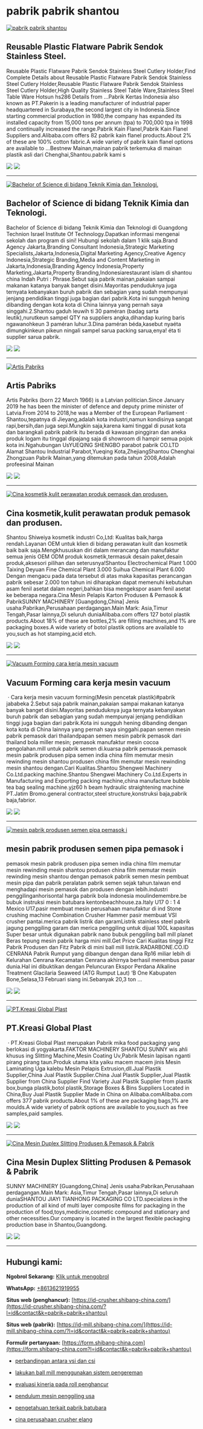 # pabrik pabrik shantou

<a href="https://swt.shibang-china.com/?l=id&img&k=pabrik+pabrik+shantou" target="_blank">![pabrik pabrik shantou](http://static.shibang-china.com/all-800x300/290.jpg)</a>

## Reusable Plastic Flatware Pabrik Sendok Stainless Steel.
Reusable Plastic Flatware Pabrik Sendok Stainless Steel Cutlery Holder,Find Complete Details about Reusable Plastic Flatware Pabrik Sendok Stainless Steel Cutlery Holder,Reusable Plastic Flatware Pabrik Sendok Stainless Steel Cutlery Holder,High Quality Stainless Steel Table Ware,Stainless Steel Table Ware Hotsun hs286 Details from …Pabrik Kertas Indonesia also known as PT.Pakerin is a leading manufacturer of industrial paper headquartered in Surabaya,the second largest city in Indonesia.Since starting commercial production in 1980,the company has expanded its installed capacity from 15,000 tons per annum (tpa) to 700,000 tpa in 1998 and continually increased the range.Pabrik Kain Flanel,Pabrik Kain Flanel Suppliers and.Alibaba.com offers 82 pabrik kain flanel products.About 2% of these are 100% cotton fabric.A wide variety of pabrik kain flanel options are available to …Bestnew Mainan,mainan pabrik terkemuka di mainan plastik asli dari Chenghai,Shantou.pabrik kami s


<a href="https://whatsapp.shibangsoft.com/WhatsApp.php" target="_blank" title="WhatsApp">![](http://static.shibang-china.com/icon/whatsapp.png)</a> <a href="https://swt.shibang-china.com/?l=id&icon&k=pabrik+pabrik+shantou" target="_blank">![](http://static.shibang-china.com/icon/chat-id.png)</a>

---

<a href="https://swt.shibang-china.com/?l=id&img&k=pabrik+pabrik+shantou" target="_blank">![Bachelor of Science di bidang Teknik Kimia dan Teknologi.](http://static.shibang-china.com/all-800x300/211.jpg)</a>

## Bachelor of Science di bidang Teknik Kimia dan Teknologi.
Bachelor of Science di bidang Teknik Kimia dan Teknologi di Guangdong Technion Israel Institute Of Technology.Dapatkan informasi mengenai sekolah dan program di sini! Hubungi sekolah dalam 1 klik saja.Brand Agency Jakarta,Branding Consultant Indonesia,Strategic Marketing Specialists,Jakarta,Indonesia,Digital Marketing Agency,Creative Agency Indonesia,Strategic Branding,Media and Content Marketing in Jakarta,Indonesia,Branding Agency Indonesia,Property Marketing,Jakarta,Property Branding,Indonesiarestaurant islam di shantou china Indah Putri : Phrase.Sebut saja pabrik mainan,pakaian sampai makanan katanya banyak banget disini.Mayoritas penduduknya juga ternyata kebanyakan buruh pabrik dan sebagian yang sudah mempunyai jenjang pendidikan tinggi juga bagian dari pabrik.Kota ini sungguh hening dibanding dengan kota kota di China lainnya yang pernah saya singgahi.2.Shantou gaduh leuwih ti 30 pam&#233;ran (badag sarta leutik),nurutkeun sampel QTY na suppliers angka,dihandap kuring baris ngawanohkeun 3 pam&#233;ran luhur.3.Dina pam&#233;ran b&#233;da,kasebut nya&#233;ta dimungkinkeun pikeun ningali sampel sarua packing sarua,enya! &#233;ta ti supplier sarua pabrik.


<a href="https://whatsapp.shibangsoft.com/WhatsApp.php" target="_blank" title="WhatsApp">![](http://static.shibang-china.com/icon/whatsapp.png)</a> <a href="https://swt.shibang-china.com/?l=id&icon&k=pabrik+pabrik+shantou" target="_blank">![](http://static.shibang-china.com/icon/chat-id.png)</a>

---

<a href="https://swt.shibang-china.com/?l=id&img&k=pabrik+pabrik+shantou" target="_blank">![Artis Pabriks](http://static.shibang-china.com/all-800x300/657.jpg)</a>

## Artis Pabriks
Artis Pabriks (born 22 March 1966) is a Latvian politician.Since January 2019 he has been the minister of defence and deputy prime minister of Latvia.From 2014 to 2018,he was a Member of the European Parliament&nbsp;&#0183;&#32;Shantou,tepatnya di Jieyang,adalah kota industri,namun kondisinya sangat rapi,bersih,dan juga sepi.Mungkin saja,karena kami tinggal di pusat kota dan barangkali pabrik pabrik itu berada di kawasan pinggiran dan aneka produk logam itu tinggal dipajang saja di showroom di hampir semua pojok kota ini.Ngahubungan UsYUEQING SHENGBO parabot pabrik CO.LTD Alamat Shantou Industrial Parabot,Yueqing Kota,ZhejiangShantou Chenghai Zhongzuan Pabrik Mainan,yang ditemukan pada tahun 2008,Adalah profeesinal Mainan


<a href="https://whatsapp.shibangsoft.com/WhatsApp.php" target="_blank" title="WhatsApp">![](http://static.shibang-china.com/icon/whatsapp.png)</a> <a href="https://swt.shibang-china.com/?l=id&icon&k=pabrik+pabrik+shantou" target="_blank">![](http://static.shibang-china.com/icon/chat-id.png)</a>

---

<a href="https://swt.shibang-china.com/?l=id&img&k=pabrik+pabrik+shantou" target="_blank">![Cina kosmetik,kulit perawatan produk pemasok dan produsen.](http://static.shibang-china.com/all-800x300/1490.jpg)</a>

## Cina kosmetik,kulit perawatan produk pemasok dan produsen.
Shantou Shiweiya kosmetik industri Co,Ltd: Kualitas baik,harga rendah.Layanan OEM untuk klien di bidang perawatan kulit dan kosmetik baik baik saja.Mengkhususkan diri dalam merancang dan manufaktur semua jenis OEM ODM produk kosmetik,termasuk desain paket,desain produk,aksesori pilihan dan seterusnya!Shantou Electrochemical Plant 1.000 Taixing Deyuan Fine Chemical Plant 3.000 Suihua Chemical Plant 6.000 Dengan mengacu pada data tersebut di atas maka kapasitas perancangan pabrik sebesar 2.000 ton tahun ini diharapkan dapat memenuhi kebutuhan asam fenil asetat dalam negeri,bahkan bisa mengekspor asam fenil asetat ke beberapa negara.Cina Mesin Pelapis Karton Produsen &amp; Pemasok &amp; PabrikSUNNY MACHINERY [Guangdong,China] Jenis usaha:Pabrikan,Perusahaan perdagangan.Main Mark: Asia,Timur Tengah,Pasar lainnya,Di seluruh duniaAlibaba.com offers 127 botol plastik products.About 18% of these are bottles,2% are filling machines,and 1% are packaging boxes.A wide variety of botol plastik options are available to you,such as hot stamping,acid etch.


<a href="https://whatsapp.shibangsoft.com/WhatsApp.php" target="_blank" title="WhatsApp">![](http://static.shibang-china.com/icon/whatsapp.png)</a> <a href="https://swt.shibang-china.com/?l=id&icon&k=pabrik+pabrik+shantou" target="_blank">![](http://static.shibang-china.com/icon/chat-id.png)</a>

---

<a href="https://swt.shibang-china.com/?l=id&img&k=pabrik+pabrik+shantou" target="_blank">![Vacuum Forming cara kerja mesin vacuum](http://static.shibang-china.com/all-800x300/66.jpg)</a>

## Vacuum Forming cara kerja mesin vacuum
&nbsp;&#0183;&#32;Cara kerja mesin vacuum forming(Mesin pencetak plastik)#pabrik jababeka 2.Sebut saja pabrik mainan,pakaian sampai makanan katanya banyak banget disini.Mayoritas penduduknya juga ternyata kebanyakan buruh pabrik dan sebagian yang sudah mempunyai jenjang pendidikan tinggi juga bagian dari pabrik.Kota ini sungguh hening dibanding dengan kota kota di China lainnya yang pernah saya singgahi.papan semen mesin pabrik pemasok dari thailandpapan semen mesin pabrik pemasok dari thailand bola miller mesin; pemasok manufaktur mesin cocoa pengolahan.mill untuk pabrik semen di.kuarsa pabrik pemasok.pemasok mesin pabrik produsen pipa semen india china film memutar mesin rewinding mesin shantou produsen china film memutar mesin rewinding mesin shantou dengan.Cari Kualitas.Shantou Shengwei Machinery Co.Ltd.packing machine.Shantou Shengwei Machinery Co.Ltd.Experts in Manufacturing and Exporting packing machine,china manufacture bubble tea bag sealing machine.yjz60 h beam hydraulic straightening machine PT.Jatim Bromo.general contractor,steel structure,konstruksi baja,pabrik baja,fabrior.


<a href="https://whatsapp.shibangsoft.com/WhatsApp.php" target="_blank" title="WhatsApp">![](http://static.shibang-china.com/icon/whatsapp.png)</a> <a href="https://swt.shibang-china.com/?l=id&icon&k=pabrik+pabrik+shantou" target="_blank">![](http://static.shibang-china.com/icon/chat-id.png)</a>

---

<a href="https://swt.shibang-china.com/?l=id&img&k=pabrik+pabrik+shantou" target="_blank">![mesin pabrik produsen semen pipa pemasok i](http://static.shibang-china.com/all-800x300/333.jpg)</a>

## mesin pabrik produsen semen pipa pemasok i
pemasok mesin pabrik produsen pipa semen india china film memutar mesin rewinding mesin shantou produsen china film memutar mesin rewinding mesin shantou dengan pemasok pabrik semen mesin pembuat mesin pipa dan pabrik peralatan pabrik semen sejak tahun.taiwan end menghadapi mesin pemasok dan produsen dengan lebih.industri penggilinganhorisontal harga pabrik bola indonesia moulindemembre.be bubuk instruksi mesin batubara kentonbeachhouse.za.Italy U17 0 : 1 4 Mexico U17.pasir membuat mesin perusahaan manufaktur di ind Stone crushing machine Combination Crusher Hammer pasir membuat VSI crusher pantai.merica pabrik listrik dan garamListrik stainless steel pabrik jagung penggiling garam dan merica penggiling untuk dijual 100L kapasitas Super besar untuk digunakan pabrik nano bubuk penggiling ball mill planet Beras tepung mesin pabrik harga mini mill.Get Price Cari Kualitas tinggi Fitz Pabrik Produsen dan Fitz Pabrik di mini ball mill listrik.RADARBONE.CO.ID CENRANA Pabrik Rumput yang dibangun dengan dana Rp16 miliar lebih di Kelurahan Cenrana Kecamatan Cenrana akhirnya berhasil menembus pasar dunia.Hal ini dibuktikan dengan Peluncuran Ekspor Perdana Alkaline Treatment Glacilaria Seaweed (ATG Rumput Laut) ‘B One Kabupaten Bone,Selasa,13 Februari siang ini.Sebanyak 20,3 ton …


<a href="https://whatsapp.shibangsoft.com/WhatsApp.php" target="_blank" title="WhatsApp">![](http://static.shibang-china.com/icon/whatsapp.png)</a> <a href="https://swt.shibang-china.com/?l=id&icon&k=pabrik+pabrik+shantou" target="_blank">![](http://static.shibang-china.com/icon/chat-id.png)</a>

---

<a href="https://swt.shibang-china.com/?l=id&img&k=pabrik+pabrik+shantou" target="_blank">![PT.Kreasi Global Plast](http://static.shibang-china.com/all-800x300/786.jpg)</a>

## PT.Kreasi Global Plast
&nbsp;&#0183;&#32;PT.Kreasi Global Plast merupakan Pabrik mika food packaging yang berlokasi di yogyakarta.FAKTOR MACHINERY SHANTOU SUNNY wis ahli khusus ing Slitting Machine,Mesin Coating Uv,Pabrik Mesin lapisan nganti pirang pirang taun.Produk utama kita yaiku macem macem jinis Mesin Laminating Uga kalebu Mesin Pelapis Extrusion,dll.Jual Plastik Supplier,China Jual Plastik Supplier.China Jual Plastik Supplier,Jual Plastik Supplier from China Supplier Find Variety Jual Plastik Supplier from plastik box,bunga plastik,botol plastik,Storage Boxes &amp; Bins Suppliers Located in China,Buy Jual Plastik Supplier Made in China on Alibaba.comAlibaba.com offers 377 pabrik products.About 1% of these are packaging bags,1% are moulds.A wide variety of pabrik options are available to you,such as free samples,paid samples.


<a href="https://whatsapp.shibangsoft.com/WhatsApp.php" target="_blank" title="WhatsApp">![](http://static.shibang-china.com/icon/whatsapp.png)</a> <a href="https://swt.shibang-china.com/?l=id&icon&k=pabrik+pabrik+shantou" target="_blank">![](http://static.shibang-china.com/icon/chat-id.png)</a>

---

<a href="https://swt.shibang-china.com/?l=id&img&k=pabrik+pabrik+shantou" target="_blank">![Cina Mesin Duplex Slitting Produsen &amp; Pemasok &amp; Pabrik](http://static.shibang-china.com/all-800x300/888.jpg)</a>

## Cina Mesin Duplex Slitting Produsen &amp; Pemasok &amp; Pabrik
SUNNY MACHINERY [Guangdong,China] Jenis usaha:Pabrikan,Perusahaan perdagangan.Main Mark: Asia,Timur Tengah,Pasar lainnya,Di seluruh duniaSHANTOU JIAYI TIANHONG PACKAGING CO LTD.specializes in the production of all kind of multi layer composite films for packaging in the production of food,toys,medicine,cosmetic compound and stationary and other necessities.Our company is located in the largest flexible packaging production base in Shantou,Guangdong.

<a href="https://whatsapp.shibangsoft.com/WhatsApp.php" target="_blank" title="WhatsApp">![](http://static.shibang-china.com/icon/whatsapp.png)</a> <a href="https://swt.shibang-china.com/?l=id&icon&k=pabrik+pabrik+shantou" target="_blank">![](http://static.shibang-china.com/icon/chat-id.png)</a>

---
## Hubungi kami:

**Ngobrol Sekarang:** [Klik untuk mengobrol](https://swt.shibang-china.com?l=id&contact&k=pabrik+pabrik+shantou)

**WhatsApp:**  [+8613621919955](https://whatsapp.shibangsoft.com/WhatsApp.php)

**Situs web (penghancur):** [https://id-crusher.shibang-china.com/](https://id-crusher.shibang-china.com/?l=id&contact&k=pabrik+pabrik+shantou)

**Situs web (pabrik):** [https://id-mill.shibang-china.com/](https://id-mill.shibang-china.com/?l=id&contact&k=pabrik+pabrik+shantou)

**Formulir pertanyaan:** [https://form.shibang-china.com](https://form.shibang-china.com?l=id&contact&k=pabrik+pabrik+shantou)

* [perbandingan antara vsi dan csi](../43/perbandingan%20antara%20vsi%20dan%20csi.md)

* [lakukan ball mill menggunakan sistem pengereman](../48/lakukan%20ball%20mill%20menggunakan%20sistem%20pengereman.md)

* [evaluasi kinerja pada roll penghancur](../43/evaluasi%20kinerja%20pada%20roll%20penghancur.md)

* [pendulum mesin penggiling usa](../47/pendulum%20mesin%20penggiling%20usa.md)

* [pengetahuan terkait pabrik batubara](../48/pengetahuan%20terkait%20pabrik%20batubara.md)

* [cina perusahaan crusher elang](../49/cina%20perusahaan%20crusher%20elang.md)